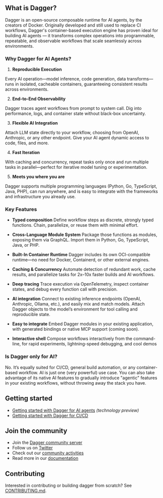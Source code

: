 ## What is Dagger?

Dagger is an open-source composable runtime for AI agents, by the creators of Docker. Originally developed and still used to replace CI workflows, Dagger's container-based execution engine has proven ideal for building AI agents — it transforms complex operations into programmable, repeatable, and observable workflows that scale seamlessly across environments.

### Why Dagger for AI Agents?

1. **Reproducible Execution**

Every AI operation—model inference, code generation, data transforms—runs in isolated, cacheable containers, guaranteeing consistent results across environments.

2. **End-to-End Observability**

Dagger traces agent workflows from prompt to system call. Dig into performance, logs, and container state without black-box uncertainty.

3. **Flexible AI Integration**

Attach LLM state directly to your workflow, choosing from OpenAI, Anthropic, or any other endpoint.
Give your AI agent dynamic access to code, files, and more.

4. **Fast Iteration**

With caching and concurrency, repeat tasks only once and run multiple tasks in parallel—perfect for iterative model tuning or experimentation.

5. **Meets you where you are**

Dagger supports multiple programming languages (Python, Go, TypeScript, Java, PHP), can run anywhere, and is easy to integrate with the frameworks and infrastructure you already use.

### Key Features

- **Typed composition**
  Define workflow steps as discrete, strongly typed functions. Chain, parallelize, or reuse them with minimal effort.

- **Cross-Language Module System**
  Package those functions as modules, exposing them via GraphQL. Import them in Python, Go, TypeScript, Java, or PHP.

- **Built-In Container Runtime**
  Dagger includes its own OCI-compatible runtime—no need for Docker, Containerd, or other external engines.

- **Caching & Concurrency**
  Automate detection of redundant work, cache results, and parallelize tasks for 2x–10x faster builds and AI workflows.

- **Deep tracing**
  Trace execution via OpenTelemetry, inspect container states, and debug every function call with precision.

- **AI integration**
  Connect to existing inference endpoints (OpenAI, Anthropic, Ollama, etc.), and easily mix and match models.
  Attach Dagger objects to the model’s environment for tool calling and reproducible state.

- **Easy to integrate**
  Embed Dagger modules in your existing application, with generated bindings or native MCP support (coming soon).

- **Interactive shell**
  Compose workflows interactively from the command-line, for rapid experiments, lightning-speed debugging, and cool demos

### Is Dagger only for AI?

No. It’s equally suited for CI/CD, general build automation, or any container-based workflow. AI is just one (very powerful) use case.
You can also take advantage of its native AI features to gradually introduce "agentic" features in your existing workflows,
without throwing away the stack you have.

## Getting started

- [Getting started with Dagger for AI agents](./agents/README.md) *(technology preview)*
- [Getting started with Dagger for CI/CD](https://docs.dagger.io/quickstart)

## Join the community

* Join the [Dagger community server](https://discord.gg/ufnyBtc8uY)
* Follow us on [Twitter](https://twitter.com/dagger_io)
* Check out our [community activities](https://dagger.io/community)
* Read more in our [documentation](https://docs.dagger.io)

## Contributing

Interested in contributing or building dagger from scratch? See
[CONTRIBUTING.md](https://github.com/dagger/dagger/tree/main/CONTRIBUTING.md).
